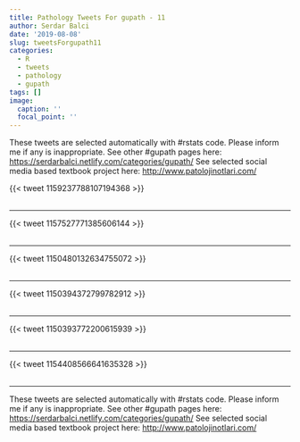 ```yaml
---
title: Pathology Tweets For gupath - 11
author: Serdar Balci
date: '2019-08-08'
slug: tweetsForgupath11
categories:
  - R
  - tweets
  - pathology
  - gupath
tags: []
image:
  caption: ''
  focal_point: ''
---
```



These tweets are selected automatically with #rstats code. Please inform me if any is inappropriate.
See other #gupath pages here: https://serdarbalci.netlify.com/categories/gupath/ 
See selected social media based textbook project here: http://www.patolojinotlari.com/

{{< tweet 1159237788107194368 >}}
<br>
<br>
<hr>
{{< tweet 1157527771385606144 >}}
<br>
<br>
<hr>
{{< tweet 1150480132634755072 >}}
<br>
<br>
<hr>
{{< tweet 1150394372799782912 >}}
<br>
<br>
<hr>
{{< tweet 1150393772200615939 >}}
<br>
<br>
<hr>
{{< tweet 1154408566641635328 >}}
<br>
<br>
<hr>


These tweets are selected automatically with #rstats code. Please inform me if any is inappropriate.
See other #gupath pages here: https://serdarbalci.netlify.com/categories/gupath/ 
See selected social media based textbook project here: http://www.patolojinotlari.com/

